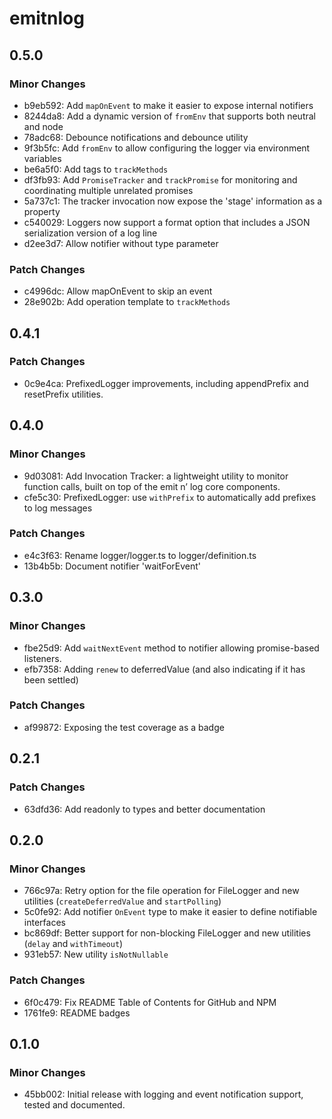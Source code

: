 # emitnlog

## 0.5.0

### Minor Changes

- b9eb592: Add `mapOnEvent` to make it easier to expose internal notifiers
- 8244da8: Add a dynamic version of `fromEnv` that supports both neutral and node
- 78adc68: Debounce notifications and debounce utility
- 9f3b5fc: Add `fromEnv` to allow configuring the logger via environment variables
- be6a5f0: Add tags to `trackMethods`
- df3fb93: Add `PromiseTracker` and `trackPromise` for monitoring and coordinating multiple unrelated promises
- 5a737c1: The tracker invocation now expose the 'stage' information as a property
- c540029: Loggers now support a format option that includes a JSON serialization version of a log line
- d2ee3d7: Allow notifier without type parameter

### Patch Changes

- c4996dc: Allow mapOnEvent to skip an event
- 28e902b: Add operation template to `trackMethods`

## 0.4.1

### Patch Changes

- 0c9e4ca: PrefixedLogger improvements, including appendPrefix and resetPrefix utilities.

## 0.4.0

### Minor Changes

- 9d03081: Add Invocation Tracker: a lightweight utility to monitor function calls, built on top of the emit n’ log core components.
- cfe5c30: PrefixedLogger: use `withPrefix` to automatically add prefixes to log messages

### Patch Changes

- e4c3f63: Rename logger/logger.ts to logger/definition.ts
- 13b4b5b: Document notifier 'waitForEvent'

## 0.3.0

### Minor Changes

- fbe25d9: Add `waitNextEvent` method to notifier allowing promise-based listeners.
- efb7358: Adding `renew` to deferredValue (and also indicating if it has been settled)

### Patch Changes

- af99872: Exposing the test coverage as a badge

## 0.2.1

### Patch Changes

- 63dfd36: Add readonly to types and better documentation

## 0.2.0

### Minor Changes

- 766c97a: Retry option for the file operation for FileLogger and new utilities (`createDeferredValue` and `startPolling`)
- 5c0fe92: Add notifier `OnEvent` type to make it easier to define notifiable interfaces
- bc869df: Better support for non-blocking FileLogger and new utilities (`delay` and `withTimeout`)
- 931eb57: New utility `isNotNullable`

### Patch Changes

- 6f0c479: Fix README Table of Contents for GitHub and NPM
- 1761fe9: README badges

## 0.1.0

### Minor Changes

- 45bb002: Initial release with logging and event notification support, tested and documented.
